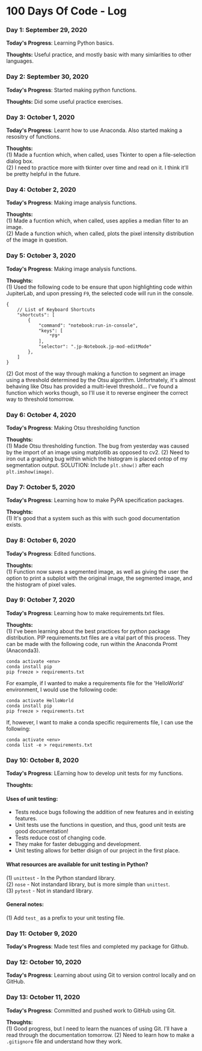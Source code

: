 # 100 Days Of Code - Log

### Day 1: September 29, 2020

**Today's Progress**: Learning Python basics. 

**Thoughts:** Useful practice, and mostly basic with many simlarities to other languages. 

### Day 2: September 30, 2020

**Today's Progress**: Started making python functions.

**Thoughts:** Did some useful practice exercises. 

### Day 3: October 1, 2020

**Today's Progress**: Learnt how to use Anaconda. Also started making a resositry of functions. 

**Thoughts:**  
(1) Made a fucntion which, when called, uses Tkinter to open a file-selection dialog box.  
(2) I need to practice more with tkinter over time and read on it. I think it'll be pretty helpful in the future. 

### Day 4: October 2, 2020

**Today's Progress**: Making image analysis functions. 

**Thoughts:**  
(1) Made a fucntion which, when called, uses applies a median filter to an image.  
(2) Made a function which, when called, plots the pixel intensity distribution of the image in question.  

### Day 5: October 3, 2020

**Today's Progress**: Making image analysis functions. 

**Thoughts:**  
(1) Used the following code to be ensure that upon highlighting code within JupiterLab, and upon pressing ```F9```, the selected code will run in the console.  
```
{
    // List of Keyboard Shortcuts
    "shortcuts": [
        {
            "command": "notebook:run-in-console",
            "keys": [
                "F9"
            ],
            "selector": ".jp-Notebook.jp-mod-editMode"
        },
    ]
}
```
(2) Got most of the way through making a function to segment an image using a threshold determined by the Otsu algorithm. Unfortnately, it's almost behaving like Otsu has provided a multi-level threshold... I've found a function which works though, so I'll use it to reverse engineer the correct way to threshold tomorrow. 

### Day 6: October 4, 2020

**Today's Progress**: Making Otsu thresholding function

**Thoughts:**  
(1) Made Otsu thresholding function. The bug from yesterday was caused by the import of an image using matplotlib as opposed to cv2. 
(2) Need to iron out a graphing bug within which the histogram is placed ontop of my segmentation output. SOLUTION: Include ```plt.show()``` after each ```plt.imshow(image)```.

### Day 7: October 5, 2020

**Today's Progress**: Learning how to make PyPA specification packages. 

**Thoughts:**  
(1) It's good that a system such as this with such good documentation exists. 

### Day 8: October 6, 2020

**Today's Progress**: Edited functions. 

**Thoughts:**  
(1) Function now saves a segmented image, as well as giving the user the option to print a subplot with the original image, the segmented image, and the histogram of pixel vales. 

### Day 9: October 7, 2020

**Today's Progress**: Learning how to make requirements.txt files. 

**Thoughts:**  
(1) I've been learning about the best practices for python package distribution. PIP requirements.txt files are a vital part of this process. They can be made with the following code, run within the Anaconda Promt (Anaconda3).

```
conda activate <env>
conda install pip
pip freeze > requirements.txt
```
For example, if I wanted to make a requirements file for the 'HelloWorld' environment, I would use the following code: 

```
conda activate HelloWorld
conda install pip
pip freeze > requirements.txt
```
If, however, I want to make a conda specific requirements file, I can use the following: 
```
conda activate <env> 
conda list -e > requirements.txt
```

### Day 10: October 8, 2020

**Today's Progress**: LEarning how to develop unit tests for my functions. 

**Thoughts:**  
#### Uses of unit testing:
- Tests reduce bugs following the addition of new features and in existing features. 
- Unit tests use the functions in question, and thus, good unit tests are good documentation!
- Tests reduce cost of changing code. 
- They make for faster debugging and development.
- Unit testing allows for better disign of our project in the first place.  

#### What resources are available for unit testing in Python? 
(1) ```unittest``` - In the Python standard library.  
(2) ```nose``` - Not instandard library, but is more simple than ```unittest```.  
(3) ```pytest``` - Not in standard library.  

#### General notes: 
(1) Add ```test_``` as a prefix to your unit testing file. 

### Day 11: October 9, 2020

**Today's Progress**: Made test files and completed my package for Github. 

### Day 12: October 10, 2020

**Today's Progress**: Learning about using Git to version control locally and on GitHub. 

### Day 13: October 11, 2020

**Today's Progress**: Committed and pushed work to GitHub using Git. 

**Thoughts:**  
(1) Good progress, but I need to learn the nuances of using Git. I'll have a read through the documentation tomorrow. (2) Need to learn how to make a ```.gitignore``` file and understand how they work. 
